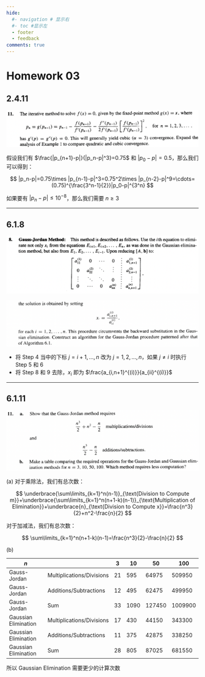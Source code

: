 ```yaml
---
hide:
  #- navigation # 显示右
  #- toc #显示左
  - footer
  - feedback
comments: true
--- 
```


# Homework 03

## 2.4.11

![](../../../assets/Pasted%20image%2020250309131745.png)

假设我们有 $\frac{|p_{n+1}-p|}{|p_n-p|^3}=0.75$ 和 $|p_0-p|=0.5$，那么我们可以得到：

$$
|p_n-p|=0.75\times |p_{n-1}-p|^3=0.75^2\times |p_{n-2}-p|^9=\cdots=(0.75)^{\frac{3^n-1}{2}}|p_0-p|^{3^n}
$$

如果要有 $|p_n-p|\leq 10^{-8}$，那么我们需要 $n\geq 3$
***
## 6.1.8

![](../../../assets/Pasted%20image%2020250309132041.png)

![](../../../assets/Pasted%20image%2020250309132134.png)

- 将 Step 4 当中的下标 $j=i+1,...,n$ 改为 $j=1,2,...,n$，如果 $j\not=i$ 时执行 Step 5 和 6
- 将 Step 8 和 9 去除，$x_i$ 即为 $\frac{a_{i,n+1}^{(i)}}{a_{ii}^{(i)}}$
***
## 6.1.11

![](../../../assets/Pasted%20image%2020250309132117.png)

(a) 对于乘除法，我们有总次数：

$$
\underbrace{\sum\limits_{k=1}^n(n-1)}_{\text{Division to Compute m}}+\underbrace{\sum\limits_{k=1}^n(n+1-k)(n-1)}_{\text{Multiplication of Elimination}}+\underbrace{n}_{\text{Division to Compute x}}=\frac{n^3}{2}+n^2-\frac{n}{2}
$$

对于加减法，我们有总次数：

$$
\sum\limits_{k=1}^n(n+1-k)(n-1)=\frac{n^3}{2}-\frac{n}{2}
$$

(b) 

| $n$                  |                           | 3   | 10   | 50     | 100     |
| -------------------- | ------------------------- | --- | ---- | ------ | ------- |
| Gauss-Jordan         | Multiplications/Divisions | 21  | 595  | 64975  | 509950  |
| Gauss-Jordan         | Additions/Subtractions    | 12  | 495  | 62475  | 499950  |
| Gauss-Jordan         | Sum                       | 33  | 1090 | 127450 | 1009900 |
| Gaussian Elimination | Multiplications/Divisions | 17  | 430  | 44150  | 343300  |
| Gaussian Elimination | Additions/Subtractions    | 11  | 375  | 42875  | 338250  |
| Gaussian Elimination | Sum                       | 28  | 805  | 87025  | 681550  |

所以 Gaussian Elimination 需要更少的计算次数

